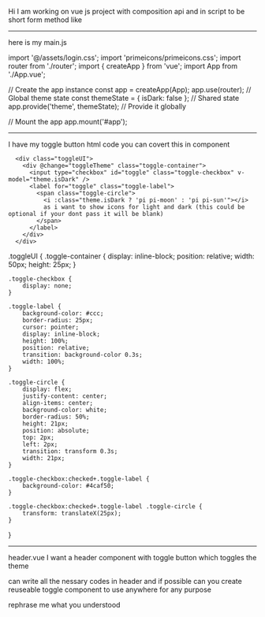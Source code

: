 Hi I am working on vue js project with composition api and in script to be short form method like <script setup>....</script 



hostinger db credentials

sql user 
u569028862_trader
sql pass
|p|7J4#$Rb7
db name
u569028862_trader







I want to apply a feature of dark and light theme 

how my dark and light theme colors are managed is 

by this css root variables
:root {
  --bg-color: #ebebeb;
  --text-color: #333;
  --card-bg: #fff;
  --divider-color: #ddd;
  --display_width: 1400px;
}
[data-theme="dark"] {
  --bg-color: #121212;
  --text-color: #e0e0e0;
  --card-bg: #1e1e1e;
  --divider-color: #333;
}
[data-theme="light"] {
  --bg-color: #ebebeb;
  --text-color: #333;
  --card-bg: #fff;
  --divider-color: #ddd;
}


Here is my App.vue

<script setup>
import { onMounted, reactive, provide } from 'vue';
import Header from '@/components/Header.vue';
import { RouterView } from 'vue-router';

// Define the theme as reactive and provide it to child components
const theme = reactive({ isDark: false });
provide('theme', theme);

onMounted(() => {
  // Set the initial theme on the body element
  document.body.setAttribute('data-theme', theme.isDark ? 'dark' : 'light');
});
</script>

<template>
  <Header />
  <RouterView />
</template>

____________________________________________________________________

here is my main.js

import '@/assets/login.css';
import 'primeicons/primeicons.css';
import router from './router';
import { createApp } from 'vue';
import App from './App.vue';

// Create the app instance
const app = createApp(App);
app.use(router);
// Global theme state
const themeState = { isDark: false }; // Shared state
app.provide('theme', themeState); // Provide it globally

// Mount the app
app.mount('#app');

____________________________________________________________________


I have my toggle button html code you can covert this in component

      <div class="toggleUI">
        <div @change="toggleTheme" class="toggle-container">
          <input type="checkbox" id="toggle" class="toggle-checkbox" v-model="theme.isDark" />
          <label for="toggle" class="toggle-label">
            <span class="toggle-circle">
              <i :class="theme.isDark ? 'pi pi-moon' : 'pi pi-sun'"></i>
              as i want to show icons for light and dark (this could be optional if your dont pass it will be blank)
            </span>
          </label>
        </div>
      </div>



.toggleUI {
    .toggle-container {
        display: inline-block;
        position: relative;
        width: 50px;
        height: 25px;
    }

    .toggle-checkbox {
        display: none;
    }

    .toggle-label {
        background-color: #ccc;
        border-radius: 25px;
        cursor: pointer;
        display: inline-block;
        height: 100%;
        position: relative;
        transition: background-color 0.3s;
        width: 100%;
    }

    .toggle-circle {
        display: flex;
        justify-content: center;
        align-items: center;
        background-color: white;
        border-radius: 50%;
        height: 21px;
        position: absolute;
        top: 2px;
        left: 2px;
        transition: transform 0.3s;
        width: 21px;
    }

    .toggle-checkbox:checked+.toggle-label {
        background-color: #4caf50;
    }

    .toggle-checkbox:checked+.toggle-label .toggle-circle {
        transform: translateX(25px);
    }
}




____________________________________________________________________


header.vue
I want a header component with toggle button which toggles the theme 


can write all the nessary codes in header and if possible can you create reuseable toggle component to use anywhere for any purpose


rephrase me what you understood 

